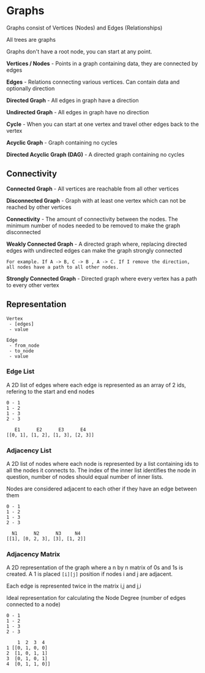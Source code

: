 # Graphs


Graphs consist of Vertices (Nodes) and Edges (Relationships)

All trees are graphs

Graphs don't have a root node, you can start at any point.


**Vertices / Nodes** - Points in a graph containing data, they are connected by edges

**Edges** - Relations connecting various vertices. Can contain data and optionally direction

**Directed Graph** - All edges in graph have a direction

**Undirected Graph** - All edges in graph have no direction

**Cycle** - When you can start at one vertex and travel other edges back to the vertex

**Acyclic Graph** - Graph containing no cycles

**Directed Acyclic Graph (DAG)** - A directed graph containing no cycles


## Connectivity

**Connected Graph** - All vertices are reachable from all other vertices

**Disconnected Graph** - Graph with at least one vertex which can not be reached by other vertices

**Connectivity** - The amount of connectivity between the nodes. The minimum number of nodes needed to be removed to make the graph disconnected

**Weakly Connected Graph** - A directed graph where, replacing directed edges with undirected edges can make the graph strongly connected

    For example. If A -> B, C -> B , A -> C. If I remove the direction, all nodes have a path to all other nodes.

**Strongly Connected Graph** - Directed graph where every vertex has a path to every other vertex

## Representation

```
Vertex
 - [edges]
 - value
 
Edge
 - from_node
 - to_node
 - value
```

### Edge List

A 2D list of edges where each edge is represented as an array of 2 ids, refering to the start and end nodes

```
0 - 1
1 - 2
1 - 3
2 - 3

   E1      E2      E3      E4
[[0, 1], [1, 2], [1, 3], [2, 3]]
```

### Adjacency List

A 2D list of nodes where each node is represented by a list containing ids to all the nodes it connects to. 
The index of the inner list identifies the node in question, number of nodes should equal number of inner lists.

Nodes are considered adjacent to each other if they have an edge between them

```
0 - 1
1 - 2
1 - 3
2 - 3

  N1      N2      N3     N4
[[1], [0, 2, 3], [3], [1, 2]]
```

### Adjacency Matrix

A 2D representation of the graph where a n by n matrix of 0s and 1s is created.
A 1 is placed `[i][j]` position if nodes i and j are adjacent.  

Each edge is represented twice in the matrix i,j and j,i

Ideal representation for calculating the Node Degree (number of edges connected to a node)

```
0 - 1
1 - 2
1 - 3
2 - 3

    1  2  3  4
1 [[0, 1, 0, 0]
2  [1, 0, 1, 1]
3  [0, 1, 0, 1]
4  [0, 1, 1, 0]]
```
